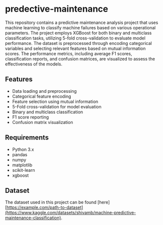 # predective-maintenance

This repository contains a predictive maintenance analysis project that uses machine learning to classify machine failures based on various operational parameters. The project employs XGBoost for both binary and multiclass classification tasks, utilizing 5-fold cross-validation to evaluate model performance. The dataset is preprocessed through encoding categorical variables and selecting relevant features based on mutual information scores. The performance metrics, including average F1 scores, classification reports, and confusion matrices, are visualized to assess the effectiveness of the models.

## Features

- Data loading and preprocessing
- Categorical feature encoding
- Feature selection using mutual information
- 5-Fold cross-validation for model evaluation
- Binary and multiclass classification
- F1 score reporting
- Confusion matrix visualization

## Requirements

- Python 3.x
- pandas
- numpy
- matplotlib
- scikit-learn
- xgboost


## Dataset

The dataset used in this project can be found [here][https://example.com/path-to-dataset](https://www.kaggle.com/datasets/shivamb/machine-predictive-maintenance-classification).

